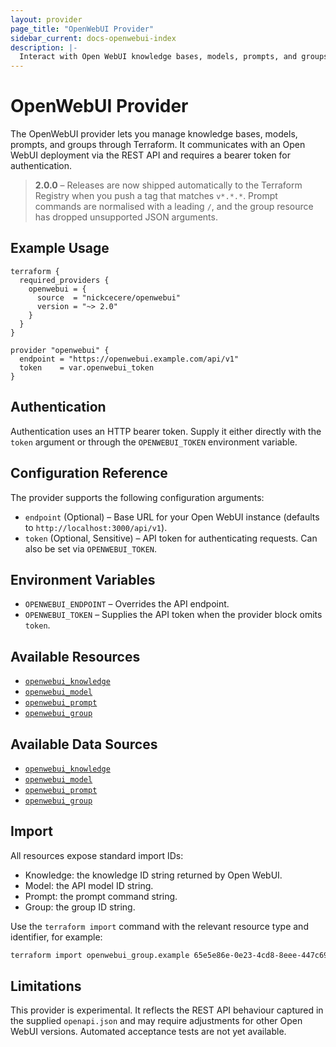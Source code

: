 ```yaml
---
layout: provider
page_title: "OpenWebUI Provider"
sidebar_current: docs-openwebui-index
description: |-
  Interact with Open WebUI knowledge bases, models, prompts, and groups using Terraform.
---
```


# OpenWebUI Provider

The OpenWebUI provider lets you manage knowledge bases, models, prompts, and groups through Terraform. It communicates with an Open WebUI deployment via the REST API and requires a bearer token for authentication.

> **2.0.0** – Releases are now shipped automatically to the Terraform Registry when you push a tag that matches `v*.*.*`. Prompt commands are normalised with a leading `/`, and the group resource has dropped unsupported JSON arguments.

## Example Usage

```hcl
terraform {
  required_providers {
    openwebui = {
      source  = "nickcecere/openwebui"
      version = "~> 2.0"
    }
  }
}

provider "openwebui" {
  endpoint = "https://openwebui.example.com/api/v1"
  token    = var.openwebui_token
}
```

## Authentication

Authentication uses an HTTP bearer token. Supply it either directly with the `token` argument or through the `OPENWEBUI_TOKEN` environment variable.

## Configuration Reference

The provider supports the following configuration arguments:

* `endpoint` (Optional) – Base URL for your Open WebUI instance (defaults to `http://localhost:3000/api/v1`).
* `token` (Optional, Sensitive) – API token for authenticating requests. Can also be set via `OPENWEBUI_TOKEN`.

## Environment Variables

* `OPENWEBUI_ENDPOINT` – Overrides the API endpoint.
* `OPENWEBUI_TOKEN` – Supplies the API token when the provider block omits `token`.

## Available Resources

* [`openwebui_knowledge`](resources/knowledge)
* [`openwebui_model`](resources/model)
* [`openwebui_prompt`](resources/prompt)
* [`openwebui_group`](resources/group)

## Available Data Sources

* [`openwebui_knowledge`](data-sources/knowledge)
* [`openwebui_model`](data-sources/model)
* [`openwebui_prompt`](data-sources/prompt)
* [`openwebui_group`](data-sources/group)

## Import

All resources expose standard import IDs:

* Knowledge: the knowledge ID string returned by Open WebUI.
* Model: the API model ID string.
* Prompt: the prompt command string.
* Group: the group ID string.

Use the `terraform import` command with the relevant resource type and identifier, for example:

```bash
terraform import openwebui_group.example 65e5e86e-0e23-4cd8-8eee-447c6923f632
```

## Limitations

This provider is experimental. It reflects the REST API behaviour captured in the supplied `openapi.json` and may require adjustments for other Open WebUI versions. Automated acceptance tests are not yet available.
